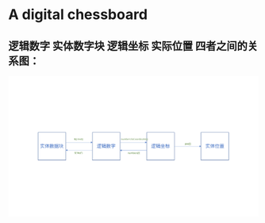 # A digital chessboard
## 逻辑数字 实体数字块 逻辑坐标 实际位置 四者之间的关系图：
![img](src/views/challenge/childrenComponents/disk/relation.svg)



